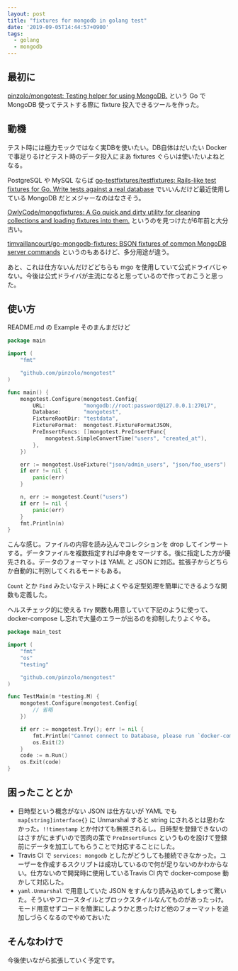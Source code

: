 ```yaml
---
layout: post
title: "fixtures for mongodb in golang test"
date: '2019-09-05T14:44:57+0900'
tags:
  - golang
  - mongodb
---
```


## 最初に

[pinzolo/mongotest: Testing helper for using MongoDB\.](https://github.com/pinzolo/mongotest) という Go で MongoDB 使ってテストする際に fixture 投入できるツールを作った。

## 動機

テスト時には極力モックではなく実DBを使いたい。DB自体はだいたい Docker で事足りるけどテスト時のデータ投入にまあ fixtures ぐらいは使いたいよねとなる。

PostgreSQL や MySQL ならば [go\-testfixtures/testfixtures: Rails\-like test fixtures for Go\. Write tests against a real database](https://github.com/go-testfixtures/testfixtures) でいいんだけど最近使用している MongoDB だとメジャーなのはなさそう。

[OwlyCode/mongofixtures: A Go quick and dirty utility for cleaning collections and loading fixtures into them\.](https://github.com/OwlyCode/mongofixtures) というのを見つけたが6年前と大分古い。

[timvaillancourt/go\-mongodb\-fixtures: BSON fixtures of common MongoDB server commands](https://github.com/timvaillancourt/go-mongodb-fixtures) というのもあるけど、多分用途が違う。

あと、これは仕方ないんだけどどちらも mgo を使用していて公式ドライバじゃない。今後は公式ドライバが主流になると思っているので作っておこうと思った。

## 使い方

README.md の Example そのまんまだけど

```go
package main

import (
	"fmt"

	"github.com/pinzolo/mongotest"
)

func main() {
	mongotest.Configure(mongotest.Config{
		URL:            "mongodb://root:password@127.0.0.1:27017",
		Database:       "mongotest",
		FixtureRootDir: "testdata",
		FixtureFormat:  mongotest.FixtureFormatJSON,
		PreInsertFuncs: []mongotest.PreInsertFunc{
			mongotest.SimpleConvertTime("users", "created_at"),
		},
	})

	err := mongotest.UseFixture("json/admin_users", "json/foo_users")
	if err != nil {
		panic(err)
	}

	n, err := mongotest.Count("users")
	if err != nil {
		panic(err)
	}
	fmt.Println(n)
}
```

こんな感じ。ファイルの内容を読み込んでコレクションを drop してインサートする。データファイルを複数指定すれば中身をマージする。後に指定した方が優先される。データのフォーマットは YAML と JSON に対応。拡張子からどちらか自動的に判別してくれるモードもある。

`Count` とか `Find` みたいなテスト時によくやる定型処理を簡単にできるような関数も定義した。

ヘルスチェック的に使える `Try` 関数も用意していて下記のように使って、docker-compose し忘れで大量のエラーが出るのを抑制したりよくやる。

```go
package main_test

import (
	"fmt"
	"os"
	"testing"

	"github.com/pinzolo/mongotest"
)

func TestMain(m *testing.M) {
	mongotest.Configure(mongotest.Config{
		// 省略
	})

	if err := mongotest.Try(); err != nil {
		fmt.Println("Cannot connect to Database, please run `docker-compose up -d`")
		os.Exit(2)
	}
	code := m.Run()
	os.Exit(code)
}
```

## 困ったこととか

* 日時型という概念がない JSON は仕方ないが YAML でも `map[string]interface{}` に Unmarshal すると string にされるとは思わなかった。`!!timestamp` とか付けても無視されるし。日時型を登録できないのはさすがにまずいので苦肉の策で `PreInsertFuncs` というものを設けて登録前にデータを加工してもらうことで対応することにした。
* Travis CI で `services: mongodb` としたがどうしても接続できなかった。ユーザーを作成するスクリプトは成功しているので何が足りないのかわからない。仕方ないので開発時に使用しているTravis CI 内で docker-compose 動かして対応した。
* `yaml.Unmarshal` で用意していた JSON をすんなり読み込めてしまって驚いた。そういやフロースタイルとブロックスタイルなんてものがあったっけ。モード用意せずコードを簡潔にしようかと思ったけど他のフォーマットを追加しづらくなるのでやめておいた

## そんなわけで

今後使いながら拡張していく予定です。
